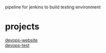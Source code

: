 pipeline for jenkins to build testing environment  

# projects
[devops-website](https://github.com/Waabuffet/devops-website)  
[devops-test](https://github.com/Waabuffet/devops-test)
